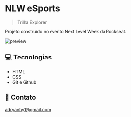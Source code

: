 # NLW eSports

> Trilha Explorer

Projeto construído no evento
Next Level Week da Rockseat.

![preview](./assets/preview.png)

##  💻 Tecnologias
- HTML
- CSS
- Git e Github


## 📧 Contato

adryanhy1@gmail.com